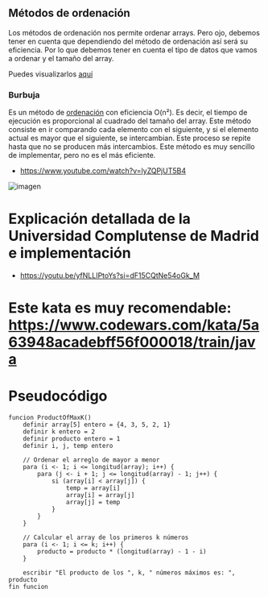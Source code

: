 ## Métodos de ordenación
Los métodos de ordenación nos permite ordenar arrays. Pero ojo, debemos tener en cuenta que dependiendo del método de ordenación así será su eficiencia. Por lo que debemos tener en cuenta el tipo de datos que vamos a ordenar y el tamaño del array.

Puedes visualizarlos [aquí](https://www.cs.usfca.edu/~galles/visualization/Algorithms.html)

### Burbuja
Es un método de [ordenación](https://es.wikipedia.org/wiki/Ordenamiento_de_burbuja) con eficiencia O(n²). Es decir, el tiempo de ejecución es proporcional al cuadrado del tamaño del array. Este método consiste en ir comparando cada elemento con el siguiente, y si el elemento actual es mayor que el siguiente, se intercambian. Este proceso se repite hasta que no se producen más intercambios. Este método es muy sencillo de implementar, pero no es el más eficiente.

- https://www.youtube.com/watch?v=lyZQPjUT5B4 


![imagen](https://upload.wikimedia.org/wikipedia/commons/c/c8/Bubble-sort-example-300px.gif)

# Explicación detallada de la Universidad Complutense de Madrid e implementación

- https://youtu.be/yfNLLIPtoYs?si=dF15CQtNe54oGk_M

# Este kata es muy recomendable: https://www.codewars.com/kata/5a63948acadebff56f000018/train/java

# Pseudocódigo

    funcion ProductOfMaxK() 
        definir array[5] entero = {4, 3, 5, 2, 1}
        definir k entero = 2
        definir producto entero = 1
        definir i, j, temp entero
    
        // Ordenar el arreglo de mayor a menor
        para (i <- 1; i <= longitud(array); i++) {
            para (j <- i + 1; j <= longitud(array) - 1; j++) {
                si (array[i] < array[j]) {
                    temp = array[i]
                    array[i] = array[j]
                    array[j] = temp
                }
            }
        }
    
        // Calcular el array de los primeros k números
        para (i <- 1; i <= k; i++) {
            producto = producto * (longitud(array) - 1 - i)
        }
    
        escribir "El producto de los ", k, " números máximos es: ", producto
    fin funcion

